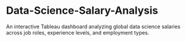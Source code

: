 # Data-Science-Salary-Analysis
An interactive Tableau dashboard analyzing global data science salaries across job roles, experience levels, and employment types.
